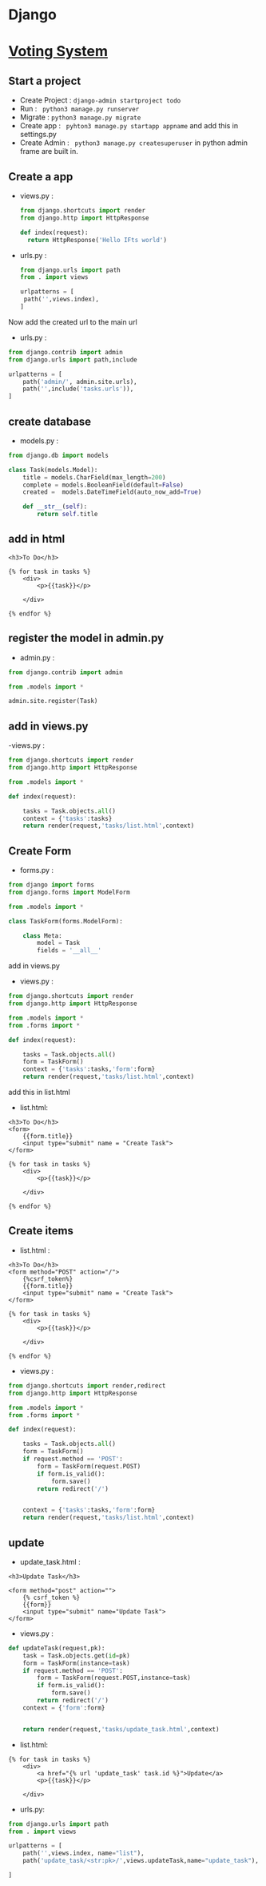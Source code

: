 # Django

# [Voting System](https://github.com/fahimalshihab/Voting-System)

## Start a project
- Create Project : ```django-admin startproject todo```
- Run            : ``` python3 manage.py runserver```
- Migrate        : ``` python3 manage.py migrate ```
- Create app     : ``` pyhton3 manage.py startapp appname``` and add this in settings.py 
- Create Admin   : ``` python3 manage.py createsuperuser``` in python admin frame are built in.

## Create a app

- views.py :
  
  ```py
  from django.shortcuts import render
  from django.http import HttpResponse

  def index(request):
    return HttpResponse('Hello IFts world')

  ```

- urls.py :

   ```py
   from django.urls import path
   from . import views

   urlpatterns = [
    path('',views.index),
   ]

   ```


Now add the created url to the main url
- urls.py :
  
```py
from django.contrib import admin
from django.urls import path,include

urlpatterns = [
    path('admin/', admin.site.urls),
    path('',include('tasks.urls')),
]
```

## create database

- models.py :
```py
from django.db import models

class Task(models.Model):
    title = models.CharField(max_length=200)
    complete = models.BooleanField(default=False)
    created =  models.DateTimeField(auto_now_add=True)

    def __str__(self):
        return self.title
```
## add in html
```
<h3>To Do</h3>

{% for task in tasks %}
    <div>
        <p>{{task}}</p>

    </div>

{% endfor %}

```

## register the model in admin.py

- admin.py :
```py
from django.contrib import admin

from .models import *

admin.site.register(Task)
```

## add in views.py

-views.py :
```py
from django.shortcuts import render
from django.http import HttpResponse

from .models import *

def index(request):

    tasks = Task.objects.all()
    context = {'tasks':tasks}
    return render(request,'tasks/list.html',context)
```

## Create Form

- forms.py :
```py
from django import forms
from django.forms import ModelForm

from .models import *

class TaskForm(forms.ModelForm):

    class Meta:
        model = Task
        fields = '__all__'
```
add in views.py
- views.py :
```py
from django.shortcuts import render
from django.http import HttpResponse

from .models import *
from .forms import *

def index(request):

    tasks = Task.objects.all()
    form = TaskForm()
    context = {'tasks':tasks,'form':form}
    return render(request,'tasks/list.html',context)
```
add this in list.html
- list.html:
```
<h3>To Do</h3>
<form>
    {{form.title}}
    <input type="submit" name = "Create Task">
</form>

{% for task in tasks %}
    <div>
        <p>{{task}}</p>

    </div>

{% endfor %}
```
## Create  items
- list.html :
```
<h3>To Do</h3>
<form method="POST" action="/">
    {%csrf_token%}
    {{form.title}}
    <input type="submit" name = "Create Task">
</form>

{% for task in tasks %}
    <div>
        <p>{{task}}</p>

    </div>

{% endfor %}
```
- views.py :
```py
from django.shortcuts import render,redirect
from django.http import HttpResponse

from .models import *
from .forms import *

def index(request):

    tasks = Task.objects.all()
    form = TaskForm()
    if request.method == 'POST':
        form = TaskForm(request.POST)
        if form.is_valid():
            form.save()
        return redirect('/')


    context = {'tasks':tasks,'form':form}
    return render(request,'tasks/list.html',context)
```

## update
- update_task.html :
```
<h3>Update Task</h3>

<form method="post" action="">
    {% csrf_token %}
    {{form}}
    <input type="submit" name="Update Task">
</form>
```

- views.py :
```py
def updateTask(request,pk):
    task = Task.objects.get(id=pk)
    form = TaskForm(instance=task)
    if request.method == 'POST':
        form = TaskForm(request.POST,instance=task)
        if form.is_valid():
            form.save()
        return redirect('/')
    context = {'form':form}


    return render(request,'tasks/update_task.html',context)
```
- list.html:
```
{% for task in tasks %}
    <div>
        <a href="{% url 'update_task' task.id %}">Update</a>
        <p>{{task}}</p>

    </div>
```
- urls.py:
```py
from django.urls import path
from . import views

urlpatterns = [
    path('',views.index, name="list"),
    path('update_task/<str:pk>/',views.updateTask,name="update_task"),

]
```
